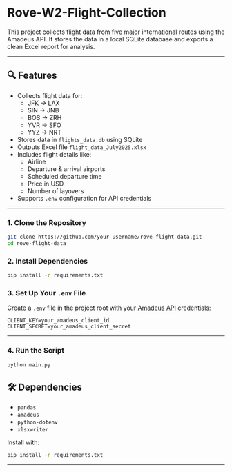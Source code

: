 # Rove-W2-Flight-Collection
This project collects flight data from five major international routes using the Amadeus API. It stores the data in a local SQLite database and exports a clean Excel report for analysis. 

---

## 🔍 Features

- Collects flight data for:
  - JFK → LAX
  - SIN → JNB
  - BOS → ZRH
  - YVR → SFO
  - YYZ → NRT
- Stores data in `flights_data.db` using SQLite
- Outputs Excel file `flight_data_July2025.xlsx`
- Includes flight details like:
  - Airline
  - Departure & arrival airports
  - Scheduled departure time
  - Price in USD
  - Number of layovers
- Supports `.env` configuration for API credentials

---
### 1. Clone the Repository

```bash
git clone https://github.com/your-username/rove-flight-data.git
cd rove-flight-data
```

### 2. Install Dependencies

```bash
pip install -r requirements.txt
```

### 3. Set Up Your `.env` File

Create a `.env` file in the project root with your [Amadeus API](https://developers.amadeus.com) credentials:

```env
CLIENT_KEY=your_amadeus_client_id
CLIENT_SECRET=your_amadeus_client_secret
```

---

### 4. Run the Script

```bash
python main.py
```

## 🛠 Dependencies

- `pandas`
- `amadeus`
- `python-dotenv`
- `xlsxwriter`

Install with:

```bash
pip install -r requirements.txt
```

---

